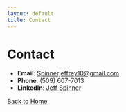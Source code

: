 ```yaml
---
layout: default
title: Contact
---
```


# Contact
- **Email**: [Spinnerjeffrey10@gmail.com](mailto:Spinnerjeffrey10@gmail.com)
- **Phone**: (509) 607-7013
- **LinkedIn**: [Jeff Spinner](https://www.linkedin.com/in/jeffspinner/)

[Back to Home](../index.md)
